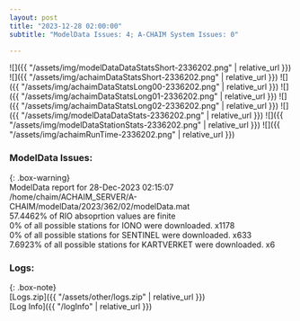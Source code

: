 ```yaml
---
layout: post
title: "2023-12-28 02:00:00"
subtitle: "ModelData Issues: 4; A-CHAIM System Issues: 0"

---
```


![]({{ "/assets/img/modelDataDataStatsShort-2336202.png" | relative_url }})
![]({{ "/assets/img/achaimDataStatsShort-2336202.png" | relative_url }})
![]({{ "/assets/img/achaimDataStatsLong00-2336202.png" | relative_url }})
![]({{ "/assets/img/achaimDataStatsLong01-2336202.png" | relative_url }})
![]({{ "/assets/img/achaimDataStatsLong02-2336202.png" | relative_url }})
![]({{ "/assets/img/modelDataDataStats-2336202.png" | relative_url }})
![]({{ "/assets/img/modelDataStationStats-2336202.png" | relative_url }})
![]({{ "/assets/img/achaimRunTime-2336202.png" | relative_url }})


### ModelData Issues:  
  
{: .box-warning}  
 ModelData report for 28-Dec-2023 02:15:07   
 /home/chaim/ACHAIM_SERVER/A-CHAIM/modelData/2023/362/02/modelData.mat   
 57.4462% of RIO absoprtion values are finite   
 0% of all possible stations for IONO were downloaded. x1178   
 0% of all possible stations for SENTINEL were downloaded. x633   
 7.6923% of all possible stations for KARTVERKET were downloaded. x6   
  


### Logs:  
  
{: .box-note}  
[Logs.zip]({{ "/assets/other/logs.zip" | relative_url }})  
[Log Info]({{ "/logInfo" | relative_url }})  
